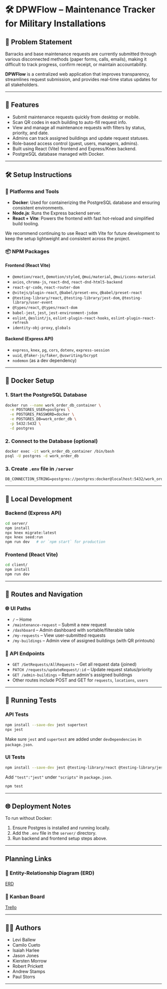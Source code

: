 # 🛠️ DPWFlow – Maintenance Tracker for Military Installations

## 🧩 Problem Statement

Barracks and base maintenance requests are currently submitted through various disconnected methods (paper forms, calls, emails), making it difficult to track progress, confirm receipt, or maintain accountability.

**DPWFlow** is a centralized web application that improves transparency, streamlines request submission, and provides real-time status updates for all stakeholders.

---

## 📌 Features

- Submit maintenance requests quickly from desktop or mobile.
- Scan QR codes in each building to auto-fill request info.
- View and manage all maintenance requests with filters by status, priority, and date.
- Admins can track assigned buildings and update request statuses.
- Role-based access control (guest, users, managers, admins).
- Built using React (Vite) frontend and Express/Knex backend.
- PostgreSQL database managed with Docker.

---

## 🛠️ Setup Instructions

### 🧱 Platforms and Tools

- **Docker**: Used for containerizing the PostgreSQL database and ensuring consistent environments.
- **Node.js**: Runs the Express backend server.
- **React + Vite**: Powers the frontend with fast hot-reload and simplified build tooling.

We recommend continuing to use React with Vite for future development to keep the setup lightweight and consistent across the project.


### 📦 NPM Packages

#### **Frontend (React Vite)**
- `@emotion/react`, `@emotion/styled`, `@mui/material`, `@mui/icons-material`
- `axios`, `chroma-js`, `react-dnd`, `react-dnd-html5-backend`
- `react-qr-code`, `react-router-dom`
- `@vitejs/plugin-react`, `@babel/preset-env`, `@babel/preset-react`
- `@testing-library/react`, `@testing-library/jest-dom`, `@testing-library/user-event`
- `@types/react`, `@types/react-dom`
- `babel-jest`, `jest`, `jest-environment-jsdom`
- `eslint`, `@eslint/js`, `eslint-plugin-react-hooks`, `eslint-plugin-react-refresh`
- `identity-obj-proxy`, `globals`

#### **Backend (Express API)**
- `express`, `knex`, `pg`, `cors`, `dotenv`, `express-session`
- `uuid`, `@faker-js/faker`, `@uswriting/bcrypt`
- `nodemon` (as a dev dependency)

---

## 🐳 Docker Setup

### 1. Start the PostgreSQL Database
```bash
docker run --name work_order_db_container \
  -e POSTGRES_USER=postgres \
  -e POSTGRES_PASSWORD=docker \
  -e POSTGRES_DB=work_order_db \
  -p 5432:5432 \
  -d postgres
```

### 2. Connect to the Database (optional)
```bash
docker exec -it work_order_db_container /bin/bash
psql -U postgres -d work_order_db
```

### 3. Create `.env` file in `/server`
```env
DB_CONNECTION_STRING=postgres://postgres:docker@localhost:5432/work_order_db
```

---

## 🔧 Local Development

### Backend (Express API)

```bash
cd server/
npm install
npx knex migrate:latest
npx knex seed:run
npm run dev   # or `npm start` for production
```

### Frontend (React Vite)

```bash
cd client/
npm install
npm run dev
```

---

## 🔌 Routes and Navigation

### 🌐 UI Paths
- `/` – Home
- `/maintenance-request` – Submit a new request
- `/dashboard` – Admin dashboard with sortable/filterable table
- `/my-requests` – View user-submitted requests
- `/my-buildings` – Admin view of assigned buildings (with QR printouts)

### 🔁 API Endpoints
- `GET /GetRequests/AllRequests` – Get all request data (joined)
- `PATCH /requests/updateRequest/:id` – Update request status/priority
- `GET /admin-buildings` – Return admin's assigned buildings
- Other routes include POST and GET for `requests`, `locations`, `users`

---

## 🧪 Running Tests

### API Tests

```bash
npm install --save-dev jest supertest
npx jest
```

Make sure `jest` and `supertest` are added under `devDependencies` in `package.json`.

### UI Tests

```bash
npm install --save-dev jest @testing-library/react @testing-library/jest-dom
```
Add `"test":"jest"` under `"scripts"` in `package.json`.

```bash
npm test
```
---

## 🌐 Deployment Notes

To run without Docker:

1. Ensure Postgres is installed and running locally.
2. Add the `.env` file in the `server/` directory.
3. Run backend and frontend setup steps above.

---
## Planning Links
### 🔗 Entity-Relationship Diagram (ERD)

[ERD](https://www.figma.com/board/gNr5v1onXELNPkCtKoYmeK/CAPSTONE)

### 🔗 Kanban Board

[Trello](https://trello.com/b/LvYCpjqh/capstone)

---

## 🧑‍💻 Authors

- Levi Ballew
- Camilo Cueto
- Isaiah Harlee
- Jason Jones
- Kiersten Morrow
- Robert Prickett
- Andrew Stamps  
- Paul Storrs

---